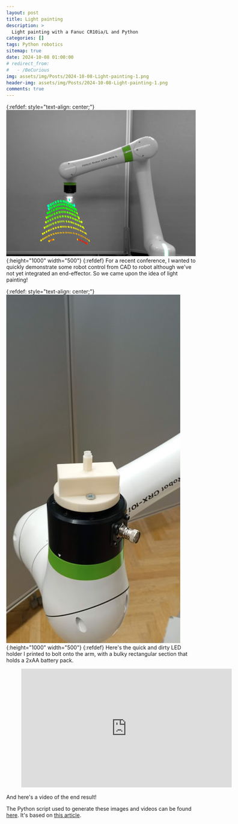 ```yaml
---
layout: post
title: Light painting
description: >
  Light painting with a Fanuc CR10ia/L and Python
categories: []
tags: Python robotics
sitemap: true
date: 2024-10-08 01:00:00
# redirect_from:
#   - /BeCurious
img: assets/img/Posts/2024-10-08-Light-painting-1.png
header-img: assets/img/Posts/2024-10-08-Light-painting-1.png
comments: true
---
```

{:refdef: style="text-align: center;"}
![Light painting front](/assets/img/Posts/2024-10-08-Light-painting-1.png){:height="1000" width="500"}
{:refdef}
For a recent conference, I wanted to quickly demonstrate some robot control from CAD to robot although we've not yet integrated an end-effector. So we came upon the idea of light painting!

{:refdef: style="text-align: center;"}
![Light painting end effector](/assets/img/Posts/2024-10-08-Light-painting-eef.jpg){:height="1000" width="500"}
{:refdef}
Here's the quick and dirty LED holder I printed to bolt onto the arm, with a bulky rectangular section that holds a 2xAA battery pack.

<figure class="video_container"><iframe width="560" height="315" src="https://www.youtube.com/embed/pSzDl-VMxvs?autoplay=1&loop=1&playlist=pSzDl-VMxvs" frameborder="0" allowfullscreen="true"></iframe></figure>
And here's a video of the end result!

The Python script used to generate these images and videos can be found <a href="https://samwilcock.xyz/Files/MakeLongExposure.py">here</a>. It's based on <a href="https://pyimagesearch.com/2017/08/14/long-exposure-with-opencv-and-python/">this article</a>.



